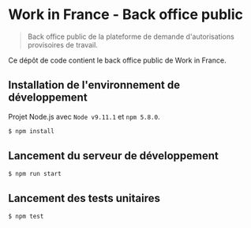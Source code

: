 # Work in France - Back office public

> Back office public de la plateforme de demande d'autorisations provisoires de travail.

Ce dépôt de code contient le back office public de Work in France.

## Installation de l'environnement de développement

Projet Node.js avec `Node v9.11.1` et `npm 5.8.0`.

```bash
$ npm install
```

## Lancement du serveur de développement

```shell
$ npm run start
```

## Lancement des tests unitaires

```shell
$ npm test
```
